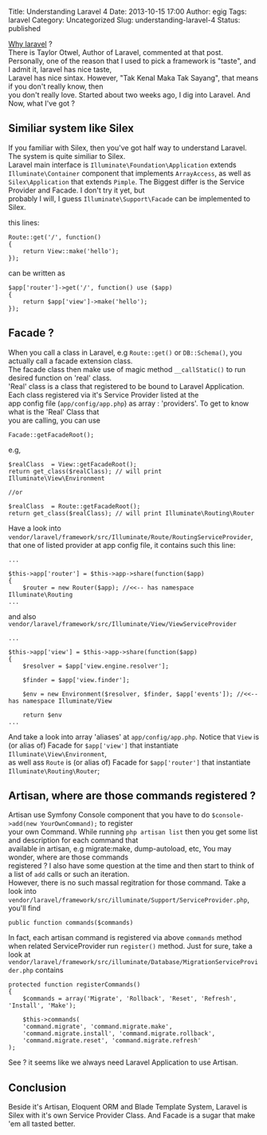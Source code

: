 Title: Understanding Laravel 4
Date: 2013-10-15 17:00
Author: egig
Tags: laravel
Category: Uncategorized
Slug: understanding-laravel-4
Status: published

[Why
laravel](http://www.reddit.com/r/PHP/comments/1eld2t/why_would_anyone_choose_laravel_over_symfony_or/)
?  
There is Taylor Otwel, Author of Laravel, commented at that post.
Personally, one of the reason that I used to pick a framework is
"taste", and I admit it, laravel has nice taste,  
Laravel has nice sintax. However, "Tak Kenal Maka Tak Sayang", that
means if you don't really know, then  
you don't really love. Started about two weeks ago, I dig into Laravel.
And Now, what I've got ?

<!--more-->

[]()

Similiar system like Silex
--------------------------

If you familiar with Silex, then you've got half way to understand
Laravel. The system is quite similiar to Silex.  
Laravel main interface is `Illuminate\Foundation\Application` extends
`Illuminate\Container` component that implements `ArrayAccess`, as well
as  
`Silex\Application` that extends `Pimple`. The Biggest differ is the
Service Provider and Facade. I don't try it yet, but  
probably I will, I guess `Illuminate\Support\Facade` can be implemented
to Silex.

this lines:

    Route::get('/', function()
    {
        return View::make('hello');
    });

can be written as

    $app['router']->get('/', function() use ($app)
    {
        return $app['view']->make('hello');
    });

[]()

Facade ?
--------

When you call a class in Laravel, e.g `Route::get()` or `DB::Schema()`,
you actually call a facade extension class.  
The facade class then make use of magic method `__callStatic()` to run
desired function on 'real' class.  
'Real' class is a class that registered to be bound to Laravel
Application. Each class registered via it's Service Provider listed at
the  
app config file (`app/config/app.php`) as array : 'providers'. To get to
know what is the 'Real' Class that  
you are calling, you can use

    Facade::getFacadeRoot();

e.g,

    $realClass  = View::getFacadeRoot();
    return get_class($realClass); // will print Illuminate\View\Environment

    //or

    $realClass  = Route::getFacadeRoot();
    return get_class($realClass); // will print Illuminate\Routing\Router

Have a look into
`vendor/laravel/framework/src/Illuminate/Route/RoutingServiceProvider`,
that one of listed provider at app config file, it contains such this
line:

    ...

    $this->app['router'] = $this->app->share(function($app)
    {
        $router = new Router($app); //<<-- has namespace Illuminate\Routing
    ...

and also
`vendor/laravel/framework/src/Illuminate/View/ViewServiceProvider`

    ...

    $this->app['view'] = $this->app->share(function($app)
    {
        $resolver = $app['view.engine.resolver'];

        $finder = $app['view.finder'];

        $env = new Environment($resolver, $finder, $app['events']); //<<-- has namespace Illuminate/View

        return $env
    ...

And take a look into array 'aliases' at `app/config/app.php`. Notice
that `View` is (or alias of) Facade for `$app['view']` that instantiate
`Illuminate\View\Environment`,  
as well ass `Route` is (or alias of) Facade for `$app['router']` that
instantiate `Illuminate\Routing\Router`;

[]()

Artisan, where are those commands registered ?
----------------------------------------------

Artisan use Symfony Console component that you have to do
`$console->add(new YourOwnCommand);` to register  
your own Command. While running `php artisan list` then you get some
list and description for each command that  
available in artisan, e.g migrate:make, dump-autoload, etc, You may
wonder, where are those commands  
registered ? I also have some question at the time and then start to
think of a list of `add` calls or such an iteration.  
However, there is no such massal regitration for those command. Take a
look into  
`vendor/laravel/framework/src/illuminate/Support/ServiceProvider.php`,
you'll find

    public function commands($commands)

In fact, each artisan command is registered via above `commands` method
when related ServiceProvider run `register()` method. Just for sure,
take a look at
`vendor/laravel/framework/src/illuminate/Database/MigrationServiceProvider.php`
contains

    protected function registerCommands()
    {
        $commands = array('Migrate', 'Rollback', 'Reset', 'Refresh', 'Install', 'Make');

        $this->commands(
        'command.migrate', 'command.migrate.make',
        'command.migrate.install', 'command.migrate.rollback',
        'command.migrate.reset', 'command.migrate.refresh'
    );

See ? it seems like we always need Laravel Application to use Artisan.

[]()

Conclusion
----------

Beside it's Artisan, Eloquent ORM and Blade Template System, Laravel is
Silex with it's own Service Provider Class. And Facade is a sugar that
make 'em all tasted better.
